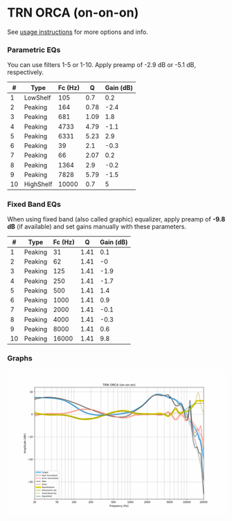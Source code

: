 # TRN ORCA (on-on-on)
See [usage instructions](https://github.com/jaakkopasanen/AutoEq#usage) for more options and info.

### Parametric EQs
You can use filters 1-5 or 1-10. Apply preamp of -2.9 dB or -5.1 dB, respectively.

|   # | Type      |   Fc (Hz) |    Q |   Gain (dB) |
|-----|-----------|-----------|------|-------------|
|   1 | LowShelf  |       105 | 0.7  |         0.2 |
|   2 | Peaking   |       164 | 0.78 |        -2.4 |
|   3 | Peaking   |       681 | 1.09 |         1.8 |
|   4 | Peaking   |      4733 | 4.79 |        -1.1 |
|   5 | Peaking   |      6331 | 5.23 |         2.9 |
|   6 | Peaking   |        39 | 2.1  |        -0.3 |
|   7 | Peaking   |        66 | 2.07 |         0.2 |
|   8 | Peaking   |      1364 | 2.9  |        -0.2 |
|   9 | Peaking   |      7828 | 5.79 |        -1.5 |
|  10 | HighShelf |     10000 | 0.7  |         5   |

### Fixed Band EQs
When using fixed band (also called graphic) equalizer, apply preamp of **-9.8 dB** (if available) and set gains manually with these parameters.

|   # | Type    |   Fc (Hz) |    Q |   Gain (dB) |
|-----|---------|-----------|------|-------------|
|   1 | Peaking |        31 | 1.41 |         0.1 |
|   2 | Peaking |        62 | 1.41 |        -0   |
|   3 | Peaking |       125 | 1.41 |        -1.9 |
|   4 | Peaking |       250 | 1.41 |        -1.7 |
|   5 | Peaking |       500 | 1.41 |         1.4 |
|   6 | Peaking |      1000 | 1.41 |         0.9 |
|   7 | Peaking |      2000 | 1.41 |        -0.1 |
|   8 | Peaking |      4000 | 1.41 |        -0.3 |
|   9 | Peaking |      8000 | 1.41 |         0.6 |
|  10 | Peaking |     16000 | 1.41 |         9.8 |

### Graphs
![](./TRN%20ORCA%20(on-on-on).png)
